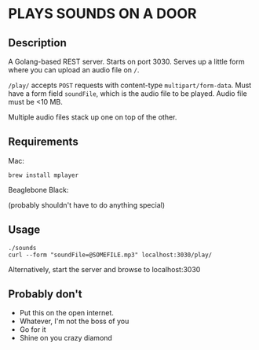 # PLAYS SOUNDS ON A DOOR

## Description

A Golang-based REST server. Starts on port 3030. Serves up a little form where you can upload an audio file on `/`.

`/play/` accepts `POST` requests with content-type `multipart/form-data`. Must have a form field `soundFile`, which is the audio file to be played. Audio file must be <10 MB. 

Multiple audio files stack up one on top of the other.


## Requirements

Mac:

`brew install mplayer`

Beaglebone Black:

(probably shouldn't have to do anything special)





## Usage

	./sounds
	curl --form "soundFile=@SOMEFILE.mp3" localhost:3030/play/

Alternatively, start the server and browse to localhost:3030

## Probably don't

- Put this on the open internet.
- Whatever, I'm not the boss of you
- Go for it
- Shine on you crazy diamond